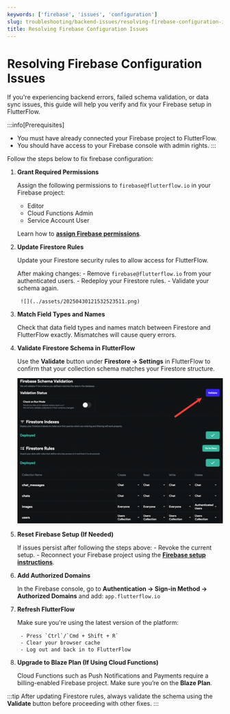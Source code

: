 ```yaml
---
keywords: ['firebase', 'issues', 'configuration']
slug: troubleshooting/backend-issues/resolving-firebase-configuration-issues
title: Resolving Firebase Configuration Issues
---
```

# Resolving Firebase Configuration Issues

If you're experiencing backend errors, failed schema validation, or data sync issues, this guide will help you verify and fix your Firebase setup in FlutterFlow.

:::info[Prerequisites]
- You must have already connected your Firebase project to FlutterFlow.
- You should have access to your Firebase console with admin rights.
:::

Follow the steps below to fix firebase configuration:

1. **Grant Required Permissions**

   Assign the following permissions to `firebase@flutterflow.io` in your Firebase project:
    - Editor  
    - Cloud Functions Admin  
    - Service Account User

    Learn how to **[assign Firebase permissions](/integrations/firebase/connect-to-firebase/#allow-flutterflow-to-access-your-project)**.

2. **Update Firestore Rules**

   Update your Firestore security rules to allow access for FlutterFlow.

   After making changes:
        - Remove `firebase@flutterflow.io` from your authenticated users.
        - Redeploy your Firestore rules.
        - Validate your schema again.

        ![](../assets/20250430121532523511.png)

3. **Match Field Types and Names**

   Check that data field types and names match between Firestore and FlutterFlow exactly. Mismatches will cause query errors.

4. **Validate Firestore Schema in FlutterFlow**

   Use the **Validate** button under **Firestore → Settings** in FlutterFlow to confirm that your collection schema matches your Firestore structure.

   ![](../assets/20250430121532793176.png)

5. **Reset Firebase Setup (If Needed)**

   If issues persist after following the steps above:
        - Revoke the current setup.
        - Reconnect your Firebase project using the **[Firebase setup instructions](/integrations/firebase/connect-to-firebase/)**.

6. **Add Authorized Domains**

   In the Firebase console, go to **Authentication → Sign-in Method → Authorized Domains** and add: `app.flutterflow.io`

7. **Refresh FlutterFlow**

    Make sure you're using the latest version of the platform:

        - Press `Ctrl`/`Cmd + Shift + R`
        - Clear your browser cache
        - Log out and back in to FlutterFlow

8. **Upgrade to Blaze Plan (If Using Cloud Functions)**

    Cloud Functions such as Push Notifications and Payments require a billing-enabled Firebase project. Make sure you’re on the **Blaze Plan**.

:::tip
After updating Firestore rules, always validate the schema using the **Validate** button before proceeding with other fixes.
:::